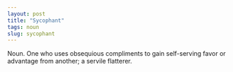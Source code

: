 ```yaml
---
layout: post
title: "Sycophant"
tags: noun
slug: sycophant
---
```

Noun. One who uses obsequious compliments to gain self-serving favor or advantage from another; a servile flatterer.
